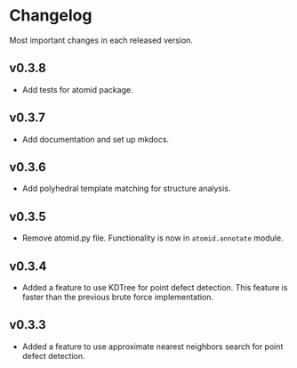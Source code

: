 # Changelog

Most important changes in each released version.

## v0.3.8
* Add tests for atomid package.

## v0.3.7

* Add documentation and set up mkdocs.

## v0.3.6

* Add polyhedral template matching for structure analysis.

## v0.3.5

* Remove atomid.py file. Functionality is now in `atomid.annotate` module.

## v0.3.4

* Added a feature to use KDTree for point defect detection. This feature is faster than the previous brute force implementation.

## v0.3.3

* Added a feature to use approximate nearest neighbors search for point defect detection.